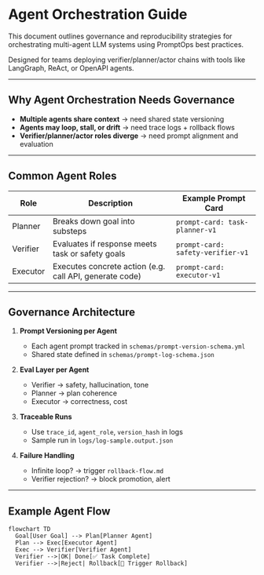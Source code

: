# Agent Orchestration Guide

This document outlines governance and reproducibility strategies for orchestrating multi-agent LLM systems using PromptOps best practices.

Designed for teams deploying verifier/planner/actor chains with tools like LangGraph, ReAct, or OpenAPI agents.

---

## Why Agent Orchestration Needs Governance

- **Multiple agents share context** → need shared state versioning
- **Agents may loop, stall, or drift** → need trace logs + rollback flows
- **Verifier/planner/actor roles diverge** → need prompt alignment and evaluation

---

## Common Agent Roles

| Role     | Description                                             | Example Prompt Card               |
| -------- | ------------------------------------------------------- | --------------------------------- |
| Planner  | Breaks down goal into substeps                          | `prompt-card: task-planner-v1`    |
| Verifier | Evaluates if response meets task or safety goals        | `prompt-card: safety-verifier-v1` |
| Executor | Executes concrete action (e.g. call API, generate code) | `prompt-card: executor-v1`        |

---

## Governance Architecture

1. **Prompt Versioning per Agent**

   - Each agent prompt tracked in `schemas/prompt-version-schema.yml`
   - Shared state defined in `schemas/prompt-log-schema.json`

2. **Eval Layer per Agent**

   - Verifier → safety, hallucination, tone
   - Planner → plan coherence
   - Executor → correctness, cost

3. **Traceable Runs**

   - Use `trace_id`, `agent_role`, `version_hash` in logs
   - Sample run in `logs/log-sample.output.json`

4. **Failure Handling**
   - Infinite loop? → trigger `rollback-flow.md`
   - Verifier rejection? → block promotion, alert

---

## Example Agent Flow

```mermaid
flowchart TD
  Goal[User Goal] --> Plan[Planner Agent]
  Plan --> Exec[Executor Agent]
  Exec --> Verifier[Verifier Agent]
  Verifier -->|OK| Done[✅ Task Complete]
  Verifier -->|Reject| Rollback[🔁 Trigger Rollback]
```
